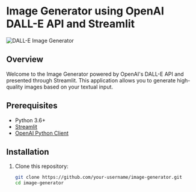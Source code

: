 # Image Generator using OpenAI DALL-E API and Streamlit

![DALL-E Image Generator](https://your-image-generator-url.com/images/dalle_logo.png)

## Overview

Welcome to the Image Generator powered by OpenAI's DALL-E API and presented through Streamlit. This application allows you to generate high-quality images based on your textual input.

## Prerequisites

- Python 3.6+
- [Streamlit](https://streamlit.io/)
- [OpenAI Python Client](https://github.com/openai/openai-python)

## Installation

1. Clone this repository:

   ```bash
   git clone https://github.com/your-username/image-generator.git
   cd image-generator
